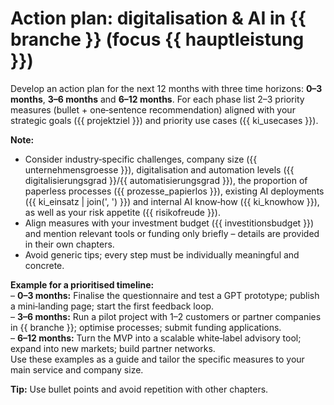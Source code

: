 # Action plan: digitalisation & AI in {{ branche }} (focus {{ hauptleistung }})

Develop an action plan for the next 12 months with three time horizons: **0–3 months**, **3–6 months** and **6–12 months**. For each phase list 2–3 priority measures (bullet + one‑sentence recommendation) aligned with your strategic goals ({{ projektziel }}) and priority use cases ({{ ki_usecases }}).

**Note:**
* Consider industry‑specific challenges, company size ({{ unternehmensgroesse }}), digitalisation and automation levels ({{ digitalisierungsgrad }}/{{ automatisierungsgrad }}), the proportion of paperless processes ({{ prozesse_papierlos }}), existing AI deployments ({{ ki_einsatz | join(', ') }}) and internal AI know‑how ({{ ki_knowhow }}), as well as your risk appetite ({{ risikofreude }}).
* Align measures with your investment budget ({{ investitionsbudget }}) and mention relevant tools or funding only briefly – details are provided in their own chapters.
* Avoid generic tips; every step must be individually meaningful and concrete.

**Example for a prioritised timeline:**  
  – **0–3 months:** Finalise the questionnaire and test a GPT prototype; publish a mini‑landing page; start the first feedback loop.  
  – **3–6 months:** Run a pilot project with 1–2 customers or partner companies in {{ branche }}; optimise processes; submit funding applications.  
  – **6–12 months:** Turn the MVP into a scalable white‑label advisory tool; expand into new markets; build partner networks.  
Use these examples as a guide and tailor the specific measures to your main service and company size.

**Tip:** Use bullet points and avoid repetition with other chapters.
